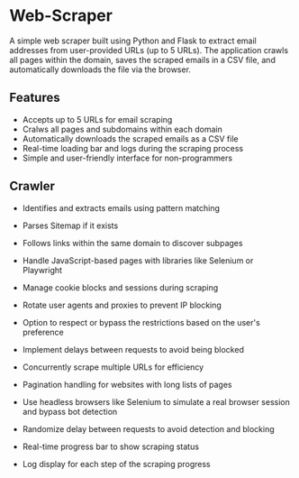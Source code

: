 # Web-Scraper

A simple web scraper built using Python and Flask to extract email addresses from user-provided URLs (up to 5 URLs). The application crawls all pages within the domain, saves the scraped emails in a CSV file, and automatically downloads the file via the browser.

## Features
* Accepts up to 5 URLs for email scraping
* Cralws all pages and subdomains within each domain
* Automatically downloads the scraped emails as a CSV file
* Real-time loading bar and logs during the scraping process
* Simple and user-friendly interface for non-programmers

## Crawler
* Identifies and extracts emails using pattern matching
* Parses Sitemap if it exists
* Follows links within the same domain to discover subpages
* Handle JavaScript-based pages with libraries like Selenium or Playwright
* Manage cookie blocks and sessions during scraping
* Rotate user agents and proxies to prevent IP blocking
* Option to respect or bypass the restrictions based on the user's preference
* Implement delays between requests to avoid being blocked
* Concurrently scrape multiple URLs for efficiency
* Pagination handling for websites with long lists of pages
* Use headless browsers like Selenium to simulate a real browser session and bypass bot detection
* Randomize delay between requests to avoid detection and blocking

* Real-time progress bar to show scraping status
* Log display for each step of the scraping progress
